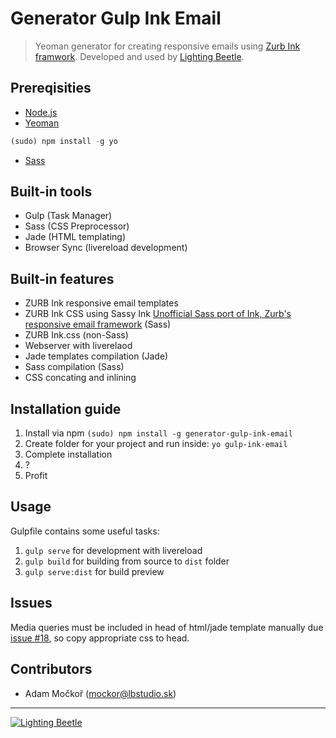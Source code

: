 # Generator Gulp Ink Email

> Yeoman generator for creating responsive emails using [Zurb Ink framwork](http://zurb.com/ink/). Developed and used by [Lighting Beetle](http://www.lbstudio.sk).

## Prereqisities

* [Node.js](http://nodejs.org/)
* [Yeoman](http://yeoman.io/)
```javascript
(sudo) npm install -g yo
```
* [Sass](http://sass-lang.com/)

## Built-in tools

* Gulp (Task Manager)
* Sass (CSS Preprocessor)
* Jade (HTML templating)
* Browser Sync (livereload development)

## Built-in features

* ZURB Ink responsive email templates
* ZURB Ink CSS using Sassy Ink [Unofficial Sass port of Ink, Zurb's responsive email framework](https://github.com/faustgertz/sassy-ink) (Sass)
* ZURB Ink.css (non-Sass)
* Webserver with liverelaod
* Jade templates compilation (Jade)
* Sass compilation (Sass)
* CSS concating and inlining

## Installation guide

1. Install via npm `(sudo) npm install -g generator-gulp-ink-email`  
2. Create folder for your project and run inside: `yo gulp-ink-email`  
3. Complete installation
4. ?
5. Profit

## Usage

Gulpfile contains some useful tasks:

1. `gulp serve` for development with livereload
2. `gulp build` for building from source to `dist` folder
3. `gulp serve:dist` for build preview

## Issues

Media queries must be included in head of html/jade template manually due [issue #18](https://github.com/jonkemp/gulp-inline-css/issues/18), so copy appropriate css to head.
 
## Contributors
 * Adam Močkoř (mockor@lbstudio.sk)

--- 
[![Lighting Beetle](http://www.lbstudio.sk/static/imgs/lb-logo-orange.png "Lighting Beetle")](http://www.lbstudio.sk)

